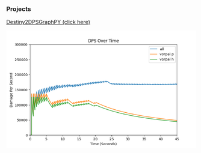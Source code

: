 ### Projects

[Destiny2DPSGraphPY (click here)](/d2dps)

<img src="images/graphwithtitle.png?raw=true"/>
